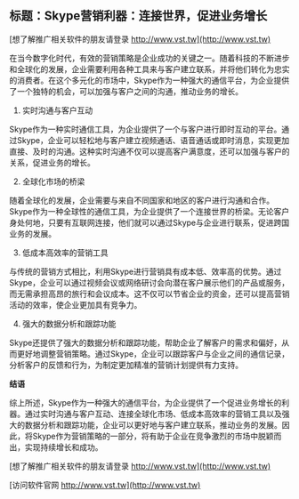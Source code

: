 ## **标题：Skype营销利器：连接世界，促进业务增长**

[想了解推广相关软件的朋友请登录 http://www.vst.tw](http://www.vst.tw)

在当今数字化时代，有效的营销策略是企业成功的关键之一。随着科技的不断进步和全球化的发展，企业需要利用各种工具来与客户建立联系，并将他们转化为忠实的消费者。在这个多元化的市场中，Skype作为一种强大的通信平台，为企业提供了一个独特的机会，可以加强与客户之间的沟通，推动业务的增长。

1. 实时沟通与客户互动

Skype作为一种实时通信工具，为企业提供了一个与客户进行即时互动的平台。通过Skype，企业可以轻松地与客户建立视频通话、语音通话或即时消息，实现更加直接、及时的沟通。这种实时沟通不仅可以提高客户满意度，还可以加强与客户的关系，促进业务的增长。

2. 全球化市场的桥梁

随着全球化的发展，企业需要与来自不同国家和地区的客户进行沟通和合作。Skype作为一种全球性的通信工具，为企业提供了一个连接世界的桥梁。无论客户身处何地，只要有互联网连接，他们就可以通过Skype与企业进行联系，促进跨国业务的发展。

3. 低成本高效率的营销工具

与传统的营销方式相比，利用Skype进行营销具有成本低、效率高的优势。通过Skype，企业可以通过视频会议或网络研讨会向潜在客户展示他们的产品或服务，而无需承担高昂的旅行和会议成本。这不仅可以节省企业的资金，还可以提高营销活动的效率，使企业更加具有竞争力。

4. 强大的数据分析和跟踪功能

Skype还提供了强大的数据分析和跟踪功能，帮助企业了解客户的需求和偏好，从而更好地调整营销策略。通过Skype，企业可以跟踪客户与企业之间的通信记录，分析客户的反馈和行为，为制定更加精准的营销计划提供有力支持。

**结语**

综上所述，Skype作为一种强大的通信平台，为企业提供了一个促进业务增长的利器。通过实时沟通与客户互动、连接全球化市场、低成本高效率的营销工具以及强大的数据分析和跟踪功能，企业可以更好地与客户建立联系，推动业务的发展。因此，将Skype作为营销策略的一部分，将有助于企业在竞争激烈的市场中脱颖而出，实现持续增长和成功。

[想了解推广相关软件的朋友请登录 http://www.vst.tw](http://www.vst.tw)


[访问软件官网 http://www.vst.tw](http://www.vst.tw)
